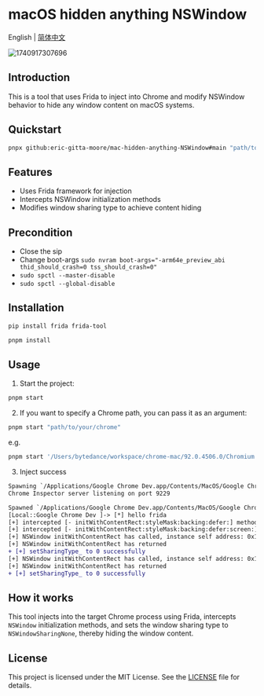 # macOS hidden anything NSWindow

English | [简体中文](./README.cn.md)

![1740917307696](https://github.com/user-attachments/assets/87d14952-ffc0-4924-8dc7-14e6bf541f54)

## Introduction

This is a tool that uses Frida to inject into Chrome and modify NSWindow behavior to hide any window content on macOS systems.

## Quickstart
```bash
pnpx github:eric-gitta-moore/mac-hidden-anything-NSWindow#main "path/to/your/chrome"
```

## Features

- Uses Frida framework for injection
- Intercepts NSWindow initialization methods
- Modifies window sharing type to achieve content hiding

## Precondition
- Close the sip
- Change boot-args `sudo nvram boot-args="-arm64e_preview_abi thid_should_crash=0 tss_should_crash=0"`
- `sudo spctl --master-disable`
- `sudo spctl --global-disable`

## Installation

```bash
pip install frida frida-tool

pnpm install
```

## Usage

1. Start the project:

```bash
pnpm start
```

2. If you want to specify a Chrome path, you can pass it as an argument:

```bash
pnpm start "path/to/your/chrome"
```

e.g.

```bash
pnpm start '/Users/bytedance/workspace/chrome-mac/92.0.4506.0/Chromium.app/Contents/MacOS/Chromium'
```

3. Inject success
```diff
Spawning `/Applications/Google Chrome Dev.app/Contents/MacOS/Google Chrome Dev`...
Chrome Inspector server listening on port 9229

Spawned `/Applications/Google Chrome Dev.app/Contents/MacOS/Google Chrome Dev`. Resuming main thread!
[Local::Google Chrome Dev ]-> [*] hello frida
[+] intercepted [- initWithContentRect:styleMask:backing:defer:] methods
[+] intercepted [- initWithContentRect:styleMask:backing:defer:screen:] methods
[+] NSWindow initWithContentRect has called, instance self address: 0x104016157c0
[+] NSWindow initWithContentRect has returned
+ [+] setSharingType_ to 0 successfully
[+] NSWindow initWithContentRect has called, instance self address: 0x10401ea6c00
[+] NSWindow initWithContentRect has returned
+ [+] setSharingType_ to 0 successfully
```

## How it works

This tool injects into the target Chrome process using Frida, intercepts `NSWindow` initialization methods, and sets the window sharing type to `NSWindowSharingNone`, thereby hiding the window content.

## License

This project is licensed under the MIT License. See the [LICENSE](./LICENSE) file for details.
